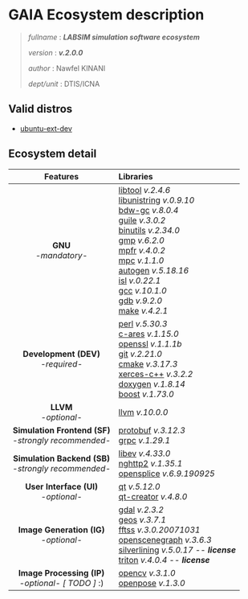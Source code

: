 
# GAIA Ecosystem description

> *fullname* : ***LABSIM simulation software ecosystem***
>
> *version* : ***v.2.0.0***
>
> *author* : Nawfel KINANI
>
> *dept/unit* : DTIS/ICNA

## Valid distros

- [ubuntu-ext-dev](../../distro/ubuntu-ext-dev)

## Ecosystem detail

| Features | Libraries |
| :--: | :-- |
| **GNU** <br/> *-mandatory-* | [libtool](https://www.gnu.org/software/libtool/) *v.2.4.6* <br/>[libunistring](https://www.gnu.org/software/libunistring/) *v.0.9.10*<br/>[bdw-gc](https://www.hboehm.info/gc/) *v.8.0.4*<br/>[guile](https://www.gnu.org/software/guile/) *v.3.0.2*<br/>[binutils](https://www.gnu.org/software/binutils/) *v.2.34.0*<br/>[gmp](https://gmplib.org/) *v.6.2.0*<br/>[mpfr](https://www.mpfr.org/) *v.4.0.2*<br/>[mpc](http://www.multiprecision.org/mpc/) *v.1.1.0* <br/>[autogen](https://www.gnu.org/software/autogen/) *v.5.18.16*<br/>[isl](http://isl.gforge.inria.fr/) *v.0.22.1*<br/>[gcc](https://gcc.gnu.org/) *v.10.1.0*<br/>[gdb](https://www.gnu.org/software/gdb/) *v.9.2.0*<br/>[make](https://www.gnu.org/software/make/) *v.4.2.1* |
| **Development (DEV)** <br/> *-required-* | [perl](https://www.perl.org/) *v.5.30.3*<br/>[c-ares](https://c-ares.haxx.se/) *v.1.15.0*<br/>[openssl](https://www.openssl.org/) *v.1.1.1b*<br/>[git](https://git-scm.com/) *v.2.21.0*<br/>[cmake](https://cmake.org/) *v.3.17.3*<br/>[xerces-c++](http://xerces.apache.org/xerces-c/) *v.3.2.2*<br/>[doxygen](https://www.doxygen.nl/index.html) *v.1.8.14*<br/>[boost](https://www.boost.org/) *v.1.73.0* |
|**LLVM** <br/> *-optional-* | [llvm](https://llvm.org/) *v.10.0.0* |
|**Simulation Frontend (SF)** <br/> *-strongly recommended-* | [protobuf](https://developers.google.com/protocol-buffers) *v.3.12.3*<br/>[grpc](https://grpc.io/) *v.1.29.1* |
|**Simulation Backend (SB)** <br/> *-strongly recommended-* | [libev](http://software.schmorp.de/pkg/libev.html) *v.4.33.0*<br/>[nghttp2](https://nghttp2.org/) *v.1.35.1*<br/>[opensplice](https://www.adlinktech.com/en/vortex-opensplice-data-distribution-service) *v.6.9.190925* |
|**User Interface (UI)** <br/> *-optional-* | [qt](https://www.qt.io/) *v.5.12.0* <br/>[qt-creator](https://www.qt.io/product/development-tools) *v.4.8.0* |
|**Image Generation (IG)** <br/> *-optional-* | [gdal](https://gdal.org/) *v.2.3.2*<br/>[geos](https://trac.osgeo.org/geos) *v.3.7.1*<br/>[fftss](https://www.ssisc.org/fftss/index.html.en) *v.3.0.20071031*<br/>[openscenegraph](http://www.openscenegraph.org/) *v.3.6.3*<br/>[silverlining](https://sundog-soft.com/features/real-time-3d-clouds/) *v.5.0.17* -- ***license***<br/>[triton](https://sundog-soft.com/features/ocean-and-water-rendering-with-triton/) *v.4.0.4* -- ***license*** |
|**Image Processing (IP)** <br/> *-optional- [ TODO ]* :) | [opencv](https://opencv.org/) *v.3.1.0*<br/>[openpose](https://github.com/CMU-Perceptual-Computing-Lab/openpose) *v.1.3.0* |